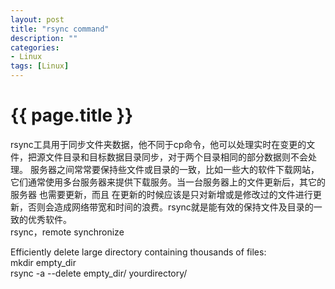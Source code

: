 ```yaml
---
layout: post
title: "rsync command"
description: ""
categories: 
- Linux
tags: [Linux]
---
```

{{ page.title }}
================
rsync工具用于同步文件夹数据，他不同于cp命令，他可以处理实时在变更的文件，把源文件目录和目标数据目录同步，对于两个目录相同的部分数据则不会处理。
服务器之间常常要保持些文件或目录的一致，比如一些大的软件下载网站，它们通常使用多台服务器来提供下载服务。当一台服务器上的文件更新后，其它的服务器 也需要更新，而且 在更新的时候应该是只对新增或是修改过的文件进行更新，否则会造成网络带宽和时间的浪费。rsync就是能有效的保持文件及目录的一致的优秀软件。   
rsync，remote synchronize   

Efficiently delete large directory containing thousands of files:   
mkdir empty_dir   
rsync -a --delete empty_dir/    yourdirectory/   
